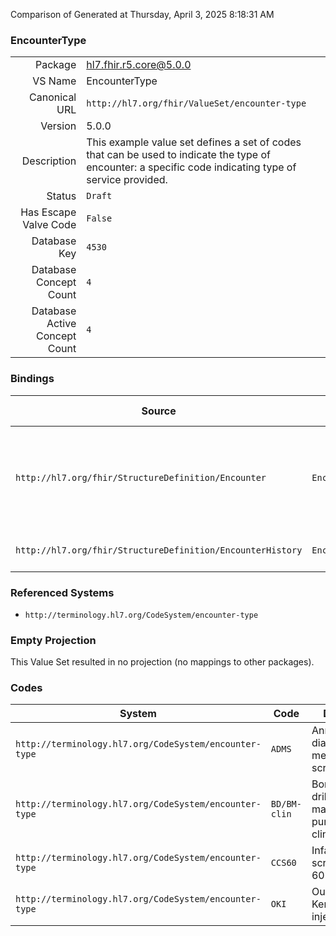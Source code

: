 Comparison of 
Generated at Thursday, April 3, 2025 8:18:31 AM

### EncounterType

|      |     |
| ---: | --- |
| Package | hl7.fhir.r5.core@5.0.0 |
| VS Name | EncounterType |
| Canonical URL | `http://hl7.org/fhir/ValueSet/encounter-type` |
| Version | 5.0.0 |
| Description | This example value set defines a set of codes that can be used to indicate the type of encounter: a specific code indicating type of service provided. |
| Status | `Draft` |
| Has Escape Valve Code | `False` |
| Database Key | `4530` |
| Database Concept Count | `4` |
| Database Active Concept Count | `4` |
### Bindings

| Source | Element | Binding | Strength | Element Short |
| ------ | ------- | ------- | -------- | ------------- |
| `http://hl7.org/fhir/StructureDefinition/Encounter` | `Encounter.type` | `http://hl7.org/fhir/ValueSet/encounter-type` | `Example` | Specific type of encounter (e.g. e-mail consultation, surgical day-care, ...) |
| `http://hl7.org/fhir/StructureDefinition/EncounterHistory` | `EncounterHistory.type` | `http://hl7.org/fhir/ValueSet/encounter-type` | `Example` | Specific type of encounter |

### Referenced Systems

* `http://terminology.hl7.org/CodeSystem/encounter-type`
### Empty Projection

This Value Set resulted in no projection (no mappings to other packages).

### Codes

| System | Code | Display |
| ------ | ---- | ------- |
| `http://terminology.hl7.org/CodeSystem/encounter-type` | `ADMS` | Annual diabetes mellitus screening |
| `http://terminology.hl7.org/CodeSystem/encounter-type` | `BD/BM-clin` | Bone drilling/bone marrow punction in clinic |
| `http://terminology.hl7.org/CodeSystem/encounter-type` | `CCS60` | Infant colon screening - 60 minutes |
| `http://terminology.hl7.org/CodeSystem/encounter-type` | `OKI` | Outpatient Kenacort injection |
